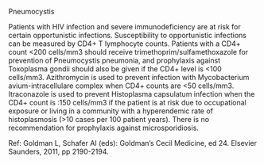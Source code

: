 Pneumocystis

Patients with HIV infection and severe immunodeficiency are at risk for certain opportunistic infections. Susceptibility to opportunistic infections can be measured by CD4+ T lymphocyte counts. Patients with a CD4+ count <200 cells/mm3 should receive trimethoprim/sulfamethoxazole for prevention of Pneumocystis pneumonia, and prophylaxis against Toxoplasma gondii should also be given if the CD4+ level is <100 cells/mm3. Azithromycin is used to prevent infection with Mycobacterium avium-intracellulare complex when CD4+ counts are <50 cells/mm3. Itraconazole is used to prevent Histoplasma capsulatum infection when the CD4+ count is :150 cells/mm3 if the patient is at risk due to occupational exposure or living in a community with a hyperendemic rate of histoplasmosis (>10 cases per 100 patient years). There is no recommendation for prophylaxis against microsporidiosis.

Ref: Goldman L, Schafer AI (eds): Goldman’s Cecil Medicine, ed 24. Elsevier Saunders, 2011, pp 2190-2194.